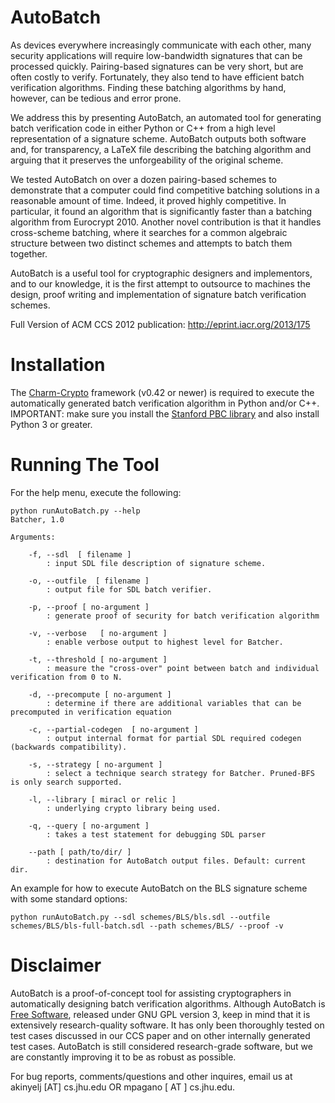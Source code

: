 AutoBatch
=========

As devices everywhere increasingly communicate with each other, many security applications will require low-bandwidth signatures that can be processed quickly. Pairing-based signatures can be very short, but are often costly to verify. Fortunately, they also tend to have efficient batch verification algorithms. Finding these batching algorithms by hand, however, can be tedious and error prone.

We address this by presenting AutoBatch, an automated tool for generating batch verification code in either Python or C++ from a high level representation of a signature scheme. AutoBatch outputs both software and, for transparency, a LaTeX file describing the batching algorithm and arguing that it preserves the unforgeability of the original scheme.

We tested AutoBatch on over a dozen pairing-based schemes to demonstrate that a computer could find competitive batching solutions in a reasonable amount of time. Indeed, it proved highly competitive. In particular, it found an algorithm that is significantly faster than a batching algorithm from Eurocrypt 2010. Another novel contribution is that it handles cross-scheme batching, where it searches for a common algebraic structure between two distinct schemes and attempts to batch them together.

AutoBatch is a useful tool for cryptographic designers and implementors, and to our knowledge, it is the first attempt to outsource to machines the design, proof writing and implementation of signature batch verification schemes.

Full Version of ACM CCS 2012 publication: http://eprint.iacr.org/2013/175

Installation
============

The [Charm-Crypto](https://github.com/jhuisi/charm/downloads) framework (v0.42 or newer) is required to execute the automatically generated batch verification algorithm in Python and/or C++. IMPORTANT: make sure you install the [Stanford PBC library](http://crypto.stanford.edu/pbc/download.html) and also install Python 3 or greater.

Running The Tool
================

For the help menu, execute the following:

	python runAutoBatch.py --help
	Batcher, 1.0 
	
	Arguments: 
	
		-f, --sdl  [ filename ]
			: input SDL file description of signature scheme.
	
		-o, --outfile  [ filename ]
			: output file for SDL batch verifier.
	
		-p, --proof [ no-argument ]
			: generate proof of security for batch verification algorithm
	
		-v, --verbose   [ no-argument ]
			: enable verbose output to highest level for Batcher.
	
		-t, --threshold [ no-argument ]
			: measure the "cross-over" point between batch and individual verification from 0 to N.
	
		-d, --precompute [ no-argument ]
			: determine if there are additional variables that can be precomputed in verification equation
	
		-c, --partial-codegen  [ no-argument ]
			: output internal format for partial SDL required codegen (backwards compatibility).
	
		-s, --strategy [ no-argument ]
			: select a technique search strategy for Batcher. Pruned-BFS is only search supported.
	
		-l, --library [ miracl or relic ]
			: underlying crypto library being used.
	
		-q, --query [ no-argument ]
			: takes a test statement for debugging SDL parser
	
		--path [ path/to/dir/ ]
			: destination for AutoBatch output files. Default: current dir.

An example for how to execute AutoBatch on the BLS signature scheme with some standard options:

	python runAutoBatch.py --sdl schemes/BLS/bls.sdl --outfile schemes/BLS/bls-full-batch.sdl --path schemes/BLS/ --proof -v


Disclaimer
==========

AutoBatch is a proof-of-concept tool for assisting cryptographers in automatically designing batch verification algorithms. Although AutoBatch is [Free Software](http://www.gnu.org/philosophy/free-sw.html), released under GNU GPL version 3, keep in mind that it is extensively research-quality software. It has only been thoroughly tested on test cases discussed in our CCS paper and on other internally generated test cases. AutoBatch is still considered research-grade software, but we are constantly improving it to be as robust as possible. 

For bug reports, comments/questions and other inquires, email us at akinyelj [AT] cs.jhu.edu OR mpagano [ AT ] cs.jhu.edu.
